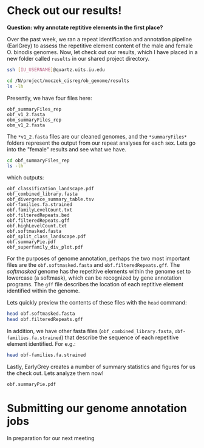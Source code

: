 # Check out our results!

**Question: why annotate reptitive elements in the first place?**

Over the past week, we ran a repeat identification and annotation pipeline (EarlGrey) to assess the repetitive element content of the male and female O. binodis genomes. Now, let check out our results, which I have placed in a new folder called `results` in our shared project directory.

```bash
ssh [IU_USERNAME]@quartz.uits.iu.edu

cd /N/project/moczek_cisreg/ob_genome/results
ls -lh
```

Presently, we have four files here:

```
obf_summaryFiles_rep
obf_v1_2.fasta
obm_summaryFiles_rep
obm_v1_2.fasta
```

The `*v1_2.fasta` files are our cleaned genomes, and the `*summaryFiles*` folders represent the output from our repeat analyses for each sex. Lets go into the "female" results and see what we have.

```bash
cd obf_summaryFiles_rep
ls -lh
```
which outputs:

```
obf_classification_landscape.pdf
obf_combined_library.fasta
obf_divergence_summary_table.tsv
obf-families.fa.strained
obf.familyLevelCount.txt
obf.filteredRepeats.bed
obf.filteredRepeats.gff
obf.highLevelCount.txt
obf.softmasked.fasta
obf_split_class_landscape.pdf
obf.summaryPie.pdf
obf_superfamily_div_plot.pdf
```

For the purposes of genome annotation, perhaps the two most important files are the `obf.softmasked.fasta` and `obf.filteredRepeats.gff`. The *softmasked* genome has the repetitive elements within the genome set to lowercase (a softmask), which can be recognized by gene annotation programs. The `gff` file describes the location of each reptitive element identified within the genome.

Lets quickly preview the contents of these files with the `head` command:

```bash
head obf.softmasked.fasta
head obf.filteredRepeats.gff
```

In addition, we have other fasta files (`obf_combined_library.fasta`, `obf-families.fa.strained`) that describe the sequence of each repetitive element identified. For e.g.:

```bash
head obf-families.fa.strained
```

Lastly, EarlyGrey creates a number of summary statistics and figures for us the check out. Lets analyze them now!

```
obf.summaryPie.pdf
```





# Submitting our genome annotation jobs

In preparation for our next meeting
